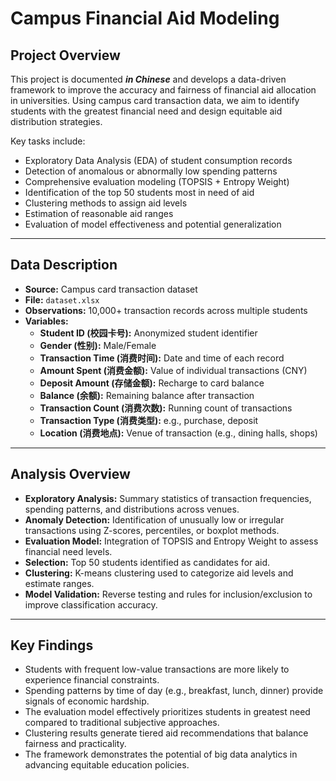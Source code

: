 # Campus Financial Aid Modeling

## Project Overview
This project is documented _**in Chinese**_ and develops a data-driven framework to improve the accuracy and fairness of financial aid allocation in universities. Using campus card transaction data, we aim to identify students with the greatest financial need and design equitable aid distribution strategies.

Key tasks include:

- Exploratory Data Analysis (EDA) of student consumption records  
- Detection of anomalous or abnormally low spending patterns  
- Comprehensive evaluation modeling (TOPSIS + Entropy Weight)  
- Identification of the top 50 students most in need of aid  
- Clustering methods to assign aid levels  
- Estimation of reasonable aid ranges  
- Evaluation of model effectiveness and potential generalization  

---

## Data Description
- **Source:** Campus card transaction dataset  
- **File:** `dataset.xlsx`  
- **Observations:** 10,000+ transaction records across multiple students  
- **Variables:**  
  - **Student ID (校园卡号):** Anonymized student identifier  
  - **Gender (性别):** Male/Female  
  - **Transaction Time (消费时间):** Date and time of each record  
  - **Amount Spent (消费金额):** Value of individual transactions (CNY)  
  - **Deposit Amount (存储金额):** Recharge to card balance  
  - **Balance (余额):** Remaining balance after transaction  
  - **Transaction Count (消费次数):** Running count of transactions  
  - **Transaction Type (消费类型):** e.g., purchase, deposit  
  - **Location (消费地点):** Venue of transaction (e.g., dining halls, shops)  

---

## Analysis Overview
- **Exploratory Analysis:** Summary statistics of transaction frequencies, spending patterns, and distributions across venues.  
- **Anomaly Detection:** Identification of unusually low or irregular transactions using Z-scores, percentiles, or boxplot methods.  
- **Evaluation Model:** Integration of TOPSIS and Entropy Weight to assess financial need levels.  
- **Selection:** Top 50 students identified as candidates for aid.  
- **Clustering:** K-means clustering used to categorize aid levels and estimate ranges.  
- **Model Validation:** Reverse testing and rules for inclusion/exclusion to improve classification accuracy.  

---

## Key Findings
- Students with frequent low-value transactions are more likely to experience financial constraints.  
- Spending patterns by time of day (e.g., breakfast, lunch, dinner) provide signals of economic hardship.  
- The evaluation model effectively prioritizes students in greatest need compared to traditional subjective approaches.  
- Clustering results generate tiered aid recommendations that balance fairness and practicality.  
- The framework demonstrates the potential of big data analytics in advancing equitable education policies.
